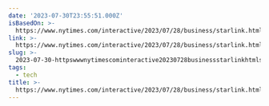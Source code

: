 ```yaml
---
date: '2023-07-30T23:55:51.000Z'
isBasedOn: >-
  https://www.nytimes.com/interactive/2023/07/28/business/starlink.html?searchResultPosition=1
link: >-
  https://www.nytimes.com/interactive/2023/07/28/business/starlink.html?searchResultPosition=1
slug: >-
  2023-07-30-httpswwwnytimescominteractive20230728businessstarlinkhtmlsearchresultposition1
tags:
  - tech
title: >-
  https://www.nytimes.com/interactive/2023/07/28/business/starlink.html?searchResultPosition=1
---
```


